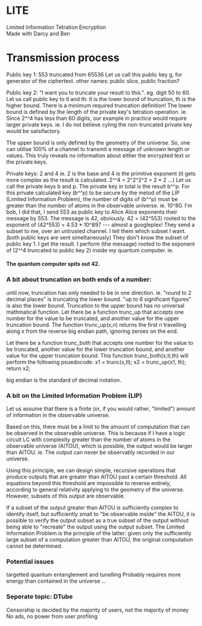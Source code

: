 # LITE
Limited Information Tetration Encryption  
Made with Darcy and Ben

# Transmission process

Public key 1: 553 truncated from 65536
Let us call this public key g, for generator of the ciphertext. 
other names: public slice, public fraction?

Public key 2: "I want you to truncate your result to this.". eg. digit 50 to 60.
Let us call public key to tl and th: tl is the lower bound of truncation, th is the higher bound.
There is a minimum required truncation definition! The lower bound is defined by the length of the private key's tetration operation. ie. Since 2^^4 has less than 60 digits, our example in practice would require larger private keys. ie. I do not believe cyling the non-truncated private key would be satsifactory.

The upper bound is only defined by the geometry of the universe. So, one can utilise 100% of a channel to transmit a message of unknown length or values. This truly reveals no information about either the encrypted text or the private keys.

Private keys: 2 and 4
ie. 2 is the base and 4 is the primitive exponent 
(it gets more complex as the result is calculated. 2^^4 = 2^2^2^2 = 2 * 2 ...)
Let us call the private keys b and p.
The private key in total is the result b^^p. For this private calculated key (b^^p) to be secure by the metod of the LIP (Limited Information Problem), the number of digits of (b^^p) must be greater than the number of atoms in the observable universe. ie. 10^80.
I'm bob, I did that, I send 553 as public key to Alice
Alice exponents their message by 553.
The message is 42, obviously.
42 = (42^553) rooted to the exponent of (42^553)
= 4.53 * 10^897 --- almost a googleplex!
They send a subset to me, over an untrusted channel. I tell them which subset I want. 
(both public keys are sent simeltaneously)
They don't know the subset of public key 1.
I get the result. I perform (the message) rooted to the exponent of (2^^4 truncated to public key 2) inside my quantum computer.
ie. 

#### The quantum computer spits out 42. 


### A bit about truncation on both ends of a number:
until now, truncation has only needed to be in one direction. ie. "round to 2 decimal places" is truncating the lower bound. "up to 6 significant figures" is also the lower bound. Truncation to the upper bound has no universal mathmatical function. 
Let there be a function trunc_up that accepts one number for the value to be truncated, and another value for the upper truncation bound. The function trunc_up(x,n) returns the first n travelling along x from the reverse big endian path, ignoring zeroes on the end. 

Let there be a function trunc_both that accepts one number for the value to be truncated, another value for the lower truncation bound, and another value for the upper truncation bound. This function trunc_both(x,tl,th) will perform the following psuedocode:
x1 = trunc(x,tl);
x2 = trunc_up(x1, th);
return x2;

big endian is the standard of decimal notation.


### A bit on the Limited Information Problem (LIP)
Let us assume that there is a finite (or, if you would rather, "limited") amount of information in the observable universe.

Based on this, there must be a limit to the amount of computation that can be observed in the observable universe. This is because if I have a logic circuit LC with complexity greater than the number of atoms in the observable universe (AITOU), which is possible, the output would be larger than AITOU. ie. The output can never be observably recorded in our universe.

Using this principle, we can design simple, recursive operations that produce outputs that are greater than AITOU past a certain threshold. All equations beyond this threshold are impossible to reverse entirely, according to general relativity applying to the geometry of the universe. However, subsets of this output are observable.

If a subset of the output greater than AITOU is sufficiently complex to identify itself, but sufficiently small to "be observable inside" the AITOU, it is possible to verify the output subset as a true subset of the output without being able to "recreate" the output using the output subset. The Limited Information Problem is the principle of the latter: given only the sufficiently large subset of a computation greater than AITOU, the original computation cannot be determined.



### Potential issues  
targetted quantum entanglement and tunelling
Probably requires more energy than contained in the universe ...




### Seperate topic: DTube
Censorship is decided by the majority of users, not the majority of money
No ads, no power from user profiling